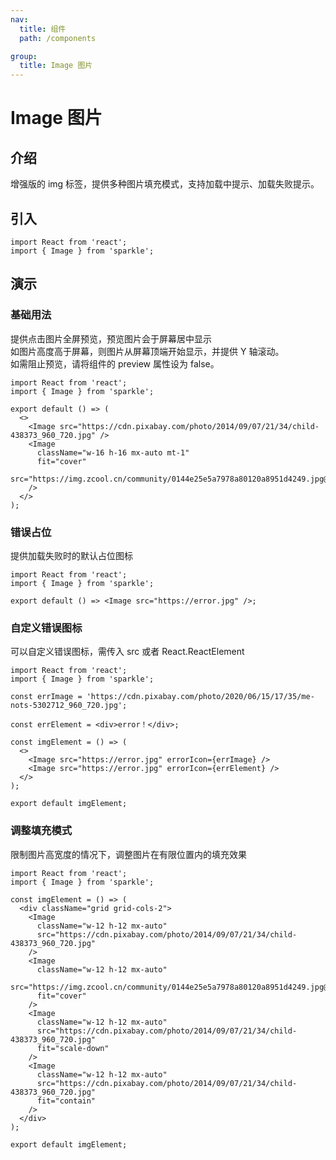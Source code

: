 ```yaml
---
nav:
  title: 组件
  path: /components

group:
  title: Image 图片
---
```


# Image 图片

## 介绍

增强版的 img 标签，提供多种图片填充模式，支持加载中提示、加载失败提示。

## 引入

```tsx | pure
import React from 'react';
import { Image } from 'sparkle';
```

## 演示

### 基础用法

提供点击图片全屏预览，预览图片会于屏幕居中显示  
如图片高度高于屏幕，则图片从屏幕顶端开始显示，并提供 Y 轴滚动。  
如需阻止预览，请将组件的 preview 属性设为 false。

```tsx
import React from 'react';
import { Image } from 'sparkle';

export default () => (
  <>
    <Image src="https://cdn.pixabay.com/photo/2014/09/07/21/34/child-438373_960_720.jpg" />
    <Image
      className="w-16 h-16 mx-auto mt-1"
      fit="cover"
      src="https://img.zcool.cn/community/0144e25e5a7978a80120a8951d4249.jpg@0o.jpg"
    />
  </>
);
```

### 错误占位

提供加载失败时的默认占位图标

```tsx
import React from 'react';
import { Image } from 'sparkle';

export default () => <Image src="https://error.jpg" />;
```

### 自定义错误图标

可以自定义错误图标，需传入 src 或者 React.ReactElement

```tsx
import React from 'react';
import { Image } from 'sparkle';

const errImage = 'https://cdn.pixabay.com/photo/2020/06/15/17/35/me-nots-5302712_960_720.jpg';

const errElement = <div>error！</div>;

const imgElement = () => (
  <>
    <Image src="https://error.jpg" errorIcon={errImage} />
    <Image src="https://error.jpg" errorIcon={errElement} />
  </>
);

export default imgElement;
```

### 调整填充模式

限制图片高宽度的情况下，调整图片在有限位置内的填充效果

```tsx
import React from 'react';
import { Image } from 'sparkle';

const imgElement = () => (
  <div className="grid grid-cols-2">
    <Image
      className="w-12 h-12 mx-auto"
      src="https://cdn.pixabay.com/photo/2014/09/07/21/34/child-438373_960_720.jpg"
    />
    <Image
      className="w-12 h-12 mx-auto"
      src="https://img.zcool.cn/community/0144e25e5a7978a80120a8951d4249.jpg@0o.jpg"
      fit="cover"
    />
    <Image
      className="w-12 h-12 mx-auto"
      src="https://cdn.pixabay.com/photo/2014/09/07/21/34/child-438373_960_720.jpg"
      fit="scale-down"
    />
    <Image
      className="w-12 h-12 mx-auto"
      src="https://cdn.pixabay.com/photo/2014/09/07/21/34/child-438373_960_720.jpg"
      fit="contain"
    />
  </div>
);

export default imgElement;
```

<API></API>
